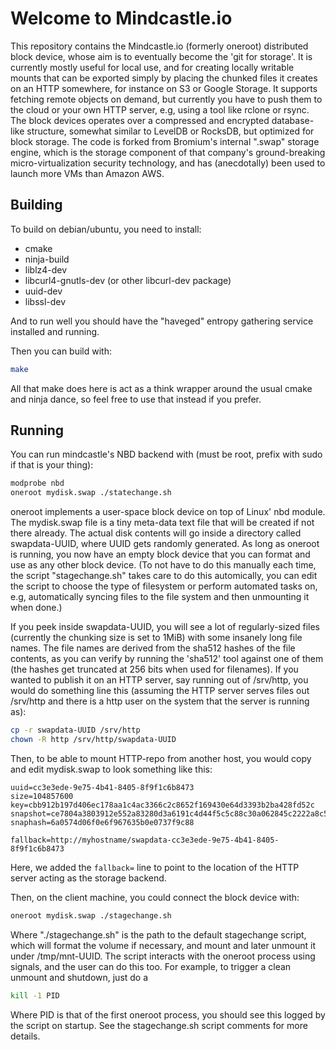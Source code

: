 # Welcome to Mindcastle.io

This repository contains the Mindcastle.io (formerly oneroot) distributed block
device, whose aim is to eventually become the 'git for storage'. It is
currently mostly useful for local use, and for creating locally writable mounts that
can be exported simply by placing the chunked files it creates on an HTTP
somewhere, for instance on S3 or Google Storage. It supports fetching remote
objects on demand, but currently you have to push them to the cloud or your own
HTTP server, e.g, using a tool like rclone or rsync. The block devices operates
over a compressed and encrypted database-like structure, somewhat similar to
LevelDB or RocksDB, but optimized for block storage. The code is forked from
Bromium's internal ".swap" storage engine, which is the storage component of
that company's ground-breaking micro-virtualization security technology, and
has (anecdotally) been used to launch more VMs than Amazon AWS.

## Building

To build on debian/ubuntu, you need to install:

* cmake
* ninja-build
* liblz4-dev
* libcurl4-gnutls-dev (or other libcurl-dev package)
* uuid-dev
* libssl-dev

And to run well you should have the "haveged" entropy gathering service
installed and running.

Then you can build with:

```bash
make
```
All that make does here is act as a think wrapper around the usual cmake and ninja dance, 
so feel free to use that instead if you prefer.

## Running

You can run mindcastle's NBD backend with (must be root, prefix with sudo if that is your thing):

```bash
modprobe nbd
oneroot mydisk.swap ./statechange.sh
```

oneroot implements a user-space block device on top of Linux' nbd module.  The
mydisk.swap file is a tiny meta-data text file that will be created if not
there already. The actual disk contents will go inside a directory called
swapdata-UUID, where UUID gets randomly generated. As long as oneroot is
running, you now have an empty block device that you can format and use
as any other block device. (To not have to do this manually each time, the
script "stagechange.sh" takes care to do this automically, you can edit the
script to choose the type of filesystem or perform automated tasks on, e.g,
automatically syncing files to the file system and then unmounting it when done.)

If you peek inside swapdata-UUID, you will see a lot of regularly-sized files
(currently the chunking size is set to 1MiB) with some insanely long file names.
The file names are derived from the sha512 hashes of the file contents, as you
can verify by running the 'sha512' tool against one of them (the hashes get truncated
at 256 bits when used for filenames). If you wanted to publish it on an HTTP server, say running out of /srv/http, you would do
something line this (assuming the HTTP server serves files out /srv/http and there is a http
user on the system that the server is running as):

```bash
cp -r swapdata-UUID /srv/http
chown -R http /srv/http/swapdata-UUID 
```

Then, to be able to mount HTTP-repo from another host, you would copy and edit
mydisk.swap to look something like this:

```
uuid=cc3e3ede-9e75-4b41-8405-8f9f1c6b8473
size=104857600
key=cbb912b197d406ec178aa1c4ac3366c2c8652f169430e64d3393b2ba428fd52c
snapshot=ce7804a3803912e552a83280d3a6191c4d44f5c5c88c30a062845c2222a8c5a3:327680
snaphash=6a0574d06f0e6f967635b0e0737f9c88

fallback=http://myhostname/swapdata-cc3e3ede-9e75-4b41-8405-8f9f1c6b8473
```

Here, we added the `fallback=` line to point to the location of the HTTP
server acting as the storage backend.

Then, on the client machine, you could connect the block device with:

```bash
oneroot mydisk.swap ./stagechange.sh
```

Where "./stagechange.sh" is the path to the default stagechange script, which will
format the volume if necessary, and mount and later unmount it under
/tmp/mnt-UUID. The script interacts with the oneroot process using signals,
and the user can do this too. For example, to trigger a clean unmount and
shutdown, just do a

```bash
kill -1 PID
```

Where PID is that of the first oneroot process, you should see this logged
by the script on startup. See the stagechange.sh script comments for more
details.
